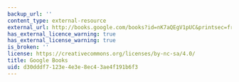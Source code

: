 ```yaml
---
backup_url: ''
content_type: external-resource
external_url: http://books.google.com/books?id=nK7aQEgV1pUC&printsec=frontcover
has_external_licence_warning: true
has_external_license_warning: true
is_broken: ''
license: https://creativecommons.org/licenses/by-nc-sa/4.0/
title: Google Books
uid: d30dddf7-123e-4e3e-8ec4-3ae4f191b6f3
---
```

